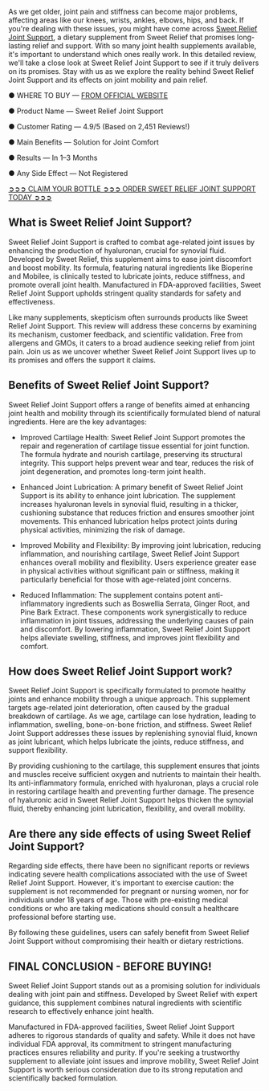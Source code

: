 As we get older, joint pain and stiffness can become major problems, affecting areas like our knees, wrists, ankles, elbows, hips, and back. If you're dealing with these issues, you might have come across [Sweet Relief Joint Support](https://www.facebook.com/sweetreliefjointssupport/), a dietary supplement from Sweet Relief that promises long-lasting relief and support. With so many joint health supplements available, it's important to understand which ones really work. In this detailed review, we'll take a close look at Sweet Relief Joint Support to see if it truly delivers on its promises. Stay with us as we explore the reality behind Sweet Relief Joint Support and its effects on joint mobility and pain relief.

● WHERE TO BUY — [FROM OFFICIAL WEBSITE](https://atozsupplement.com/sweet-relief-joint-support/)

● Product Name — Sweet Relief Joint Support

● Customer Rating — 4.9/5 (Based on 2,451 Reviews!)‍

● Main Benefits — Solution for Joint Comfort

● Results — In 1–3 Months

● Any Side Effect — Not Registered

[‍➲➲➲ CLAIM YOUR BOTTLE ➲➲➲ ORDER SWEET RELIEF JOINT SUPPORT TODAY ➲➲➲](https://atozsupplement.com/sweet-relief-joint-support/)

## What is Sweet Relief Joint Support?

Sweet Relief Joint Support is crafted to combat age-related joint issues by enhancing the production of hyaluronan, crucial for synovial fluid. Developed by Sweet Relief, this supplement aims to ease joint discomfort and boost mobility. Its formula, featuring natural ingredients like Bioperine and Mobilee, is clinically tested to lubricate joints, reduce stiffness, and promote overall joint health. Manufactured in FDA-approved facilities, Sweet Relief Joint Support upholds stringent quality standards for safety and effectiveness.

Like many supplements, skepticism often surrounds products like Sweet Relief Joint Support. This review will address these concerns by examining its mechanism, customer feedback, and scientific validation. Free from allergens and GMOs, it caters to a broad audience seeking relief from joint pain. Join us as we uncover whether Sweet Relief Joint Support lives up to its promises and offers the support it claims.

## Benefits of Sweet Relief Joint Support?

Sweet Relief Joint Support offers a range of benefits aimed at enhancing joint health and mobility through its scientifically formulated blend of natural ingredients. Here are the key advantages:

- Improved Cartilage Health: Sweet Relief Joint Support promotes the repair and regeneration of cartilage tissue essential for joint function. The formula hydrate and nourish cartilage, preserving its structural integrity. This support helps prevent wear and tear, reduces the risk of joint degeneration, and promotes long-term joint health.

- Enhanced Joint Lubrication: A primary benefit of Sweet Relief Joint Support is its ability to enhance joint lubrication. The supplement increases hyaluronan levels in synovial fluid, resulting in a thicker, cushioning substance that reduces friction and ensures smoother joint movements. This enhanced lubrication helps protect joints during physical activities, minimizing the risk of damage.

- Improved Mobility and Flexibility: By improving joint lubrication, reducing inflammation, and nourishing cartilage, Sweet Relief Joint Support enhances overall mobility and flexibility. Users experience greater ease in physical activities without significant pain or stiffness, making it particularly beneficial for those with age-related joint concerns.

- Reduced Inflammation: The supplement contains potent anti-inflammatory ingredients such as Boswellia Serrata, Ginger Root, and Pine Bark Extract. These components work synergistically to reduce inflammation in joint tissues, addressing the underlying causes of pain and discomfort. By lowering inflammation, Sweet Relief Joint Support helps alleviate swelling, stiffness, and improves joint flexibility and comfort.

## How does Sweet Relief Joint Support work?

Sweet Relief Joint Support is specifically formulated to promote healthy joints and enhance mobility through a unique approach. This supplement targets age-related joint deterioration, often caused by the gradual breakdown of cartilage. As we age, cartilage can lose hydration, leading to inflammation, swelling, bone-on-bone friction, and stiffness. Sweet Relief Joint Support addresses these issues by replenishing synovial fluid, known as joint lubricant, which helps lubricate the joints, reduce stiffness, and support flexibility.

By providing cushioning to the cartilage, this supplement ensures that joints and muscles receive sufficient oxygen and nutrients to maintain their health. Its anti-inflammatory formula, enriched with hyaluronan, plays a crucial role in restoring cartilage health and preventing further damage. The presence of hyaluronic acid in Sweet Relief Joint Support helps thicken the synovial fluid, thereby enhancing joint lubrication, flexibility, and overall mobility.

## Are there any side effects of using Sweet Relief Joint Support?

Regarding side effects, there have been no significant reports or reviews indicating severe health complications associated with the use of Sweet Relief Joint Support. However, it's important to exercise caution: the supplement is not recommended for pregnant or nursing women, nor for individuals under 18 years of age. Those with pre-existing medical conditions or who are taking medications should consult a healthcare professional before starting use.

By following these guidelines, users can safely benefit from Sweet Relief Joint Support without compromising their health or dietary restrictions.

## FINAL CONCLUSION - BEFORE BUYING!

Sweet Relief Joint Support stands out as a promising solution for individuals dealing with joint pain and stiffness. Developed by Sweet Relief with expert guidance, this supplement combines natural ingredients with scientific research to effectively enhance joint health.

Manufactured in FDA-approved facilities, Sweet Relief Joint Support adheres to rigorous standards of quality and safety. While it does not have individual FDA approval, its commitment to stringent manufacturing practices ensures reliability and purity. If you're seeking a trustworthy supplement to alleviate joint issues and improve mobility, Sweet Relief Joint Support is worth serious consideration due to its strong reputation and scientifically backed formulation.
